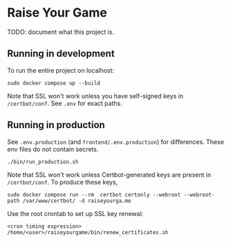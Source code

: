 # Raise Your Game

TODO: document what this project is.

## Running in development

To run the entire project on localhost:

```
sudo docker compose up --build
```

Note that SSL won't work unless you have self-signed keys in `/certbot/conf`.
See `.env` for exact paths.

## Running in production

See `.env.production` (and `frontend/.env.production`) for differences. These
env files do not contain secrets.

```
./bin/run_production.sh
```

Note that SSL won't work unless Certbot-generated keys are present in
`/certbot/conf`. To produce these keys,

```
sudo docker compose run --rm  certbot certonly --webroot --webroot-path /var/www/certbot/ -d raiseyourga.me
```

Use the root crontab to set up SSL key renewal:
```
<cron timing expression> /home/<user>/raiseyourgame/bin/renew_certificates.sh
```
